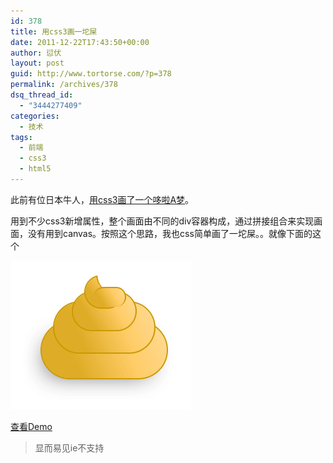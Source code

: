 ```yaml
---
id: 378
title: 用css3画一坨屎
date: 2011-12-22T17:43:50+00:00
author: 愆伏
layout: post
guid: http://www.tortorse.com/?p=378
permalink: /archives/378
dsq_thread_id:
  - "3444277409"
categories:
  - 技术
tags:
  - 前端
  - css3
  - html5
---
```

此前有位日本牛人，[用css3画了一个哆啦A梦](https://purecss3.net/doraemon/doraemon_css3.html)。

用到不少css3新增属性，整个画面由不同的div容器构成，通过拼接组合来实现画面，没有用到canvas。按照这个思路，我也css简单画了一坨屎。。就像下面的这个

![css3shit](/wp-content/uploads/2011/12/css3shit.png)

[查看Demo](/demo/css3shit.html)

> 显而易见ie不支持